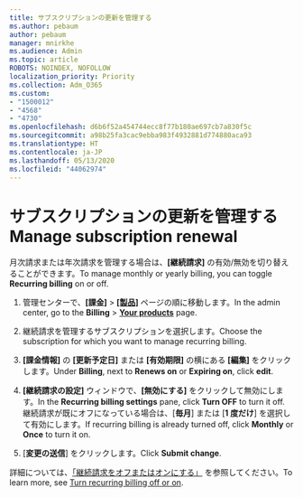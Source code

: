 ```yaml
---
title: サブスクリプションの更新を管理する
ms.author: pebaum
author: pebaum
manager: mnirkhe
ms.audience: Admin
ms.topic: article
ROBOTS: NOINDEX, NOFOLLOW
localization_priority: Priority
ms.collection: Adm_O365
ms.custom:
- "1500012"
- "4568"
- "4730"
ms.openlocfilehash: d6b6f52a454744ecc8f77b180ae697cb7a830f5c
ms.sourcegitcommit: a98b25fa3cac9ebba983f4932881d774880aca93
ms.translationtype: HT
ms.contentlocale: ja-JP
ms.lasthandoff: 05/13/2020
ms.locfileid: "44062974"
---
```

# <a name="manage-subscription-renewal"></a><span data-ttu-id="2557d-102">サブスクリプションの更新を管理する</span><span class="sxs-lookup"><span data-stu-id="2557d-102">Manage subscription renewal</span></span>

<span data-ttu-id="2557d-103">月次請求または年次請求を管理する場合は、**[継続請求]** の有効/無効を切り替えることができます。</span><span class="sxs-lookup"><span data-stu-id="2557d-103">To manage monthly or yearly billing, you can toggle **Recurring billing** on or off.</span></span>

1. <span data-ttu-id="2557d-104">管理センターで、**[課金]** > **[[製品]](https://go.microsoft.com/fwlink/p/?linkid=842054)** ページの順に移動します。</span><span class="sxs-lookup"><span data-stu-id="2557d-104">In the admin center, go to the **Billing** > **[Your products](https://go.microsoft.com/fwlink/p/?linkid=842054)** page.</span></span>

2. <span data-ttu-id="2557d-105">継続請求を管理するサブスクリプションを選択します。</span><span class="sxs-lookup"><span data-stu-id="2557d-105">Choose the subscription for which you want to manage recurring billing.</span></span>

3. <span data-ttu-id="2557d-106">**[課金情報]** の **[更新予定日]** または **[有効期限]** の横にある **[編集]** をクリックします。</span><span class="sxs-lookup"><span data-stu-id="2557d-106">Under **Billing**, next to **Renews on** or **Expiring on**, click **edit**.</span></span>

4. <span data-ttu-id="2557d-107">**[継続請求の設定]** ウィンドウで、**[無効にする]** をクリックして無効にします。</span><span class="sxs-lookup"><span data-stu-id="2557d-107">In the **Recurring billing settings** pane, click **Turn OFF** to turn it off.</span></span> <span data-ttu-id="2557d-108">継続請求が既にオフになっている場合は、[**毎月**] または [**1 度だけ**] を選択して有効にします。</span><span class="sxs-lookup"><span data-stu-id="2557d-108">If recurring billing is already turned off, click **Monthly** or **Once** to turn it on.</span></span>

5. <span data-ttu-id="2557d-109">[**変更の送信**] をクリックします。</span><span class="sxs-lookup"><span data-stu-id="2557d-109">Click **Submit change**.</span></span>

<span data-ttu-id="2557d-110">詳細については、[「継続請求をオフまたはオンにする」](https://docs.microsoft.com/microsoft-365/commerce/subscriptions/renew-your-subscription#turn-recurring-billing-off-or-on) を参照してください。</span><span class="sxs-lookup"><span data-stu-id="2557d-110">To learn more, see [Turn recurring billing off or on](https://docs.microsoft.com/microsoft-365/commerce/subscriptions/renew-your-subscription#turn-recurring-billing-off-or-on).</span></span>
